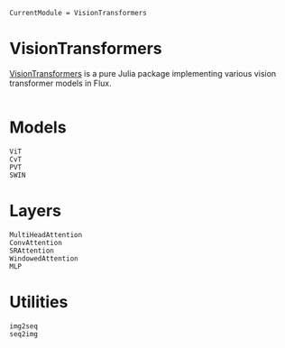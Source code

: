 ```@meta
CurrentModule = VisionTransformers
```

# VisionTransformers

[VisionTransformers](https://github.com/JoshuaBillson/VisionTransformers.jl) is a pure Julia package implementing various vision transformer models in Flux.

```@index
```

# Models

```@docs
ViT
CvT
PVT
SWIN
```

# Layers
```@docs
MultiHeadAttention
ConvAttention
SRAttention
WindowedAttention
MLP
```

# Utilities
```@docs
img2seq
seq2img
```
